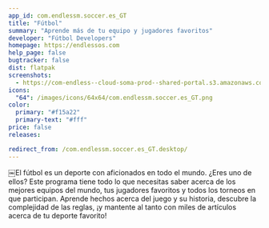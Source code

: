```yaml
---
app_id: com.endlessm.soccer.es_GT
title: "Fútbol"
summary: "Aprende más de tu equipo y jugadores favoritos"
developer: "Fútbol Developers"
homepage: https://endlessos.com
help_page: false
bugtracker: false
dist: flatpak
screenshots:
  - https://com-endless--cloud-soma-prod--shared-portal.s3.amazonaws.com/apps.293.screenshots.913c4817-d1e3-4206-9843-49c203a36bce_20181023211338066.png
icons:
  "64": /images/icons/64x64/com.endlessm.soccer.es_GT.png
color:
  primary: "#f15a22"
  primary-text: "#fff"
price: false
releases:

redirect_from: /com.endlessm.soccer.es_GT.desktop/
---
```


<p>￼El fútbol es un deporte con aficionados en todo el mundo. ¿Eres uno de ellos? Este programa tiene todo lo que necesitas saber acerca de los mejores equipos del mundo, tus jugadores favoritos y todos los torneos en que participan. Aprende hechos acerca del juego y su historia, descubre la complejidad de las reglas, ¡y mantente al tanto con miles de artículos acerca de tu deporte favorito!</p>